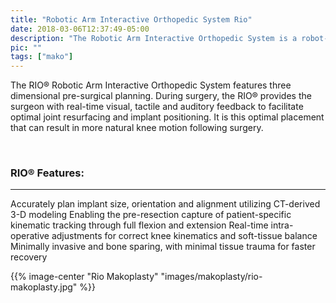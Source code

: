 ```yaml
---
title: "Robotic Arm Interactive Orthopedic System Rio"
date: 2018-03-06T12:37:49-05:00
description: "The Robotic Arm Interactive Orthopedic System is a robot-assisted tool used by orthopaedic surgeons. This robot-assisted procedure allows surgeons to operate more precisely and effectivly, improving patient outcomes."
pic: ""
tags: ["mako"]
---
```


The RIO&reg; Robotic Arm Interactive Orthopedic System features three dimensional pre-surgical planning. During surgery, the RIO&reg; provides the surgeon with real-time visual, tactile and auditory feedback to facilitate optimal joint resurfacing and implant positioning. It is this optimal placement that can result in more natural knee motion following surgery.

<br>

### RIO&reg; Features:
<hr>
Accurately plan implant size, orientation and alignment utilizing CT-derived 3-D modeling
Enabling the pre-resection capture of patient-specific kinematic tracking through full flexion and extension
Real-time intra-operative adjustments for correct knee kinematics and soft-tissue balance
Minimally invasive and bone sparing, with minimal tissue trauma for faster recovery

{{% image-center "Rio Makoplasty" "images/makoplasty/rio-makoplasty.jpg" %}}
